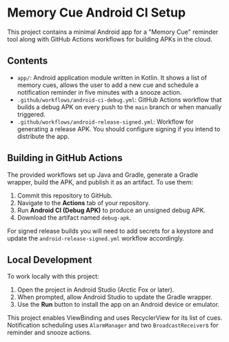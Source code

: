 # Memory Cue Android CI Setup

This project contains a minimal Android app for a "Memory Cue" reminder tool along with GitHub Actions workflows for building APKs in the cloud.

## Contents

- `app/`: Android application module written in Kotlin. It shows a list of memory cues, allows the user to add a new cue and schedule a notification reminder in five minutes with a snooze action.
- `.github/workflows/android-ci-debug.yml`: GitHub Actions workflow that builds a debug APK on every push to the `main` branch or when manually triggered.
- `.github/workflows/android-release-signed.yml`: Workflow for generating a release APK. You should configure signing if you intend to distribute the app.

## Building in GitHub Actions

The provided workflows set up Java and Gradle, generate a Gradle wrapper, build the APK, and publish it as an artifact. To use them:

1. Commit this repository to GitHub.
2. Navigate to the **Actions** tab of your repository.
3. Run **Android CI (Debug APK)** to produce an unsigned debug APK.
4. Download the artifact named `debug-apk`.

For signed release builds you will need to add secrets for a keystore and update the `android-release-signed.yml` workflow accordingly.

## Local Development

To work locally with this project:

1. Open the project in Android Studio (Arctic Fox or later).
2. When prompted, allow Android Studio to update the Gradle wrapper.
3. Use the **Run** button to install the app on an Android device or emulator.

This project enables ViewBinding and uses RecyclerView for its list of cues. Notification scheduling uses `AlarmManager` and two `BroadcastReceiver`s for reminder and snooze actions.